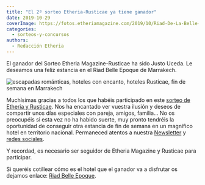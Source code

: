 ```yaml
---
title: "El 2º sorteo Etheria-Rusticae ya tiene ganador"
date: 2019-10-29
coverImage: https://fotos.etheriamagazine.com/2019/10/Riad-De-La-Belle-Epoque-Coco-Chanel.jpg
categories: 
  - sorteos-y-concursos
authors: 
  - Redacción Etheria
---
```


El ganador del Sorteo Etheria Magazine-Rusticae ha sido Justo Uceda. Le deseamos una 
feliz estancia en el Riad Belle Epoque de Marrakech. 

![escapadas románticas, hoteles con encanto, hoteles Rusticae, fin de semana en Marrakech](https://fotos.etheriamagazine.com/2019/10/Riad-De-La-Belle-Epoque-Coco-Chanel.jpg)

Muchísimas gracias a todos los que habéis participado en este [sorteo de Etheria y Rusticae](https://etheriamagazine.com/2019/10/17/sorteos-etheria-magazine/). Nos ha encantado ver vuestra ilusión y deseos de compartir unos días especiales con pareja, amigos, familia... No os preocupéis si esta vez no ha habido suerte, muy pronto tendréis la oportunidad de conseguir otra estancia de fin de semana en un magnífico hotel en territorio nacional. Permaneced atentos a nuestra [Newsletter](https://etheriamagazine.com/contacto-etheriamagazine/) y [redes sociales](https://www.facebook.com/etheriamagazine/).

Y recordad, es necesario ser seguidor de Etheria Magazine y Rusticae para participar.

Si queréis cotillear cómo es el hotel que el ganador va a disfrutar os dejamos enlace: [Riad Belle Epoque](https://etheriamagazine.com/2019/10/15/escapada-hotel-romantico-marrakech-riad-belle-epoque/).
